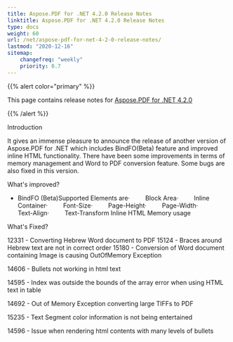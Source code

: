 ```yaml
---
title: Aspose.PDF for .NET 4.2.0 Release Notes
linktitle: Aspose.PDF for .NET 4.2.0 Release Notes
type: docs
weight: 60
url: /net/aspose-pdf-for-net-4-2-0-release-notes/
lastmod: "2020-12-16"
sitemap:
    changefreq: "weekly"
    priority: 0.7
---
```


{{% alert color="primary" %}}

This page contains release notes for [Aspose.PDF for .NET 4.2.0](http://www.aspose.com/downloads/pdf/net/new-releases/aspose.pdf-for-.net-4.2.0/)

{{% /alert %}}

Introduction

It gives an immense pleasure to announce the release of another version of Aspose.PDF for .NET which includes BindFO(Beta) feature and improved inline HTML functionality. There have been some improvements in terms of memory management and Word to PDF conversion feature. Some bugs are also fixed in this version.

What's improved?

- BindFO (Beta)Supported Elements are·         Block Area·         Inline Container·         Font-Size·         Page-Height·         Page-Width·         Text-Align·         Text-Transform
  Inline HTML
  Memory usage

What's Fixed?

12331 - Converting Hebrew Word document to PDF 15124 - Braces around Hebrew text are not in correct order 15180 - Conversion of Word document containing Image is causing OutOfMemory Exception

14606 - Bullets not working in html text

14595 - Index was outside the bounds of the array error when using HTML text in table

14692 - Out of Memory Exception converting large TIFFs to PDF

15235 - Text Segment color information is not being entertained

14596 - Issue when rendering html contents with many levels of bullets
